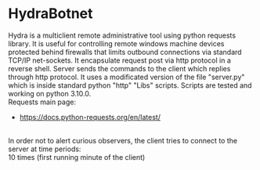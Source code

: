 # HydraBotnet
Hydra is a multiclient remote administrative tool using python requests library. It is useful for controlling remote windows machine devices protected behind firewalls that limits outbound connections via standard TCP/IP net-sockets. It encapsulate request post via http protocol in a reverse shell. Server sends the commands to the client which replies through http protocol. It uses a modificated version of the file "server.py" which is inside standard python "http" "Libs" scripts. Scripts are tested and working on python 3.10.0.
<br>Requests main page:
- https://docs.python-requests.org/en/latest/
<br>
In order not to alert curious observers, the client tries to connect to the server at time periods:<br>
10 times (first running minute of the client)
